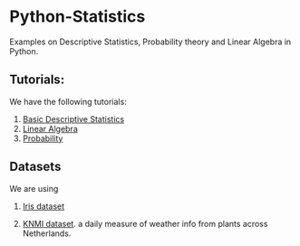 # Python-Statistics
Examples on Descriptive Statistics, Probability theory and Linear Algebra in Python.


## Tutorials:  

We have the following tutorials:  

1. [Basic Descriptive Statistics](/presentation.ipynb)
2. [Linear Algebra](/linear_algebra.ipynb)
3. [Probability](/Probability.ipynb)

## Datasets
 
We are using

1. [Iris dataset](https://archive.ics.uci.edu/ml/datasets/iris)

2. [KNMI dataset](https://www.knmi.nl/climatology/daily_data/download.html). a daily measure of weather info from plants across Netherlands.
